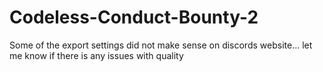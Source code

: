 # Codeless-Conduct-Bounty-2
Some of the export settings did not make sense on discords website... let me know if there is any issues with quality 
